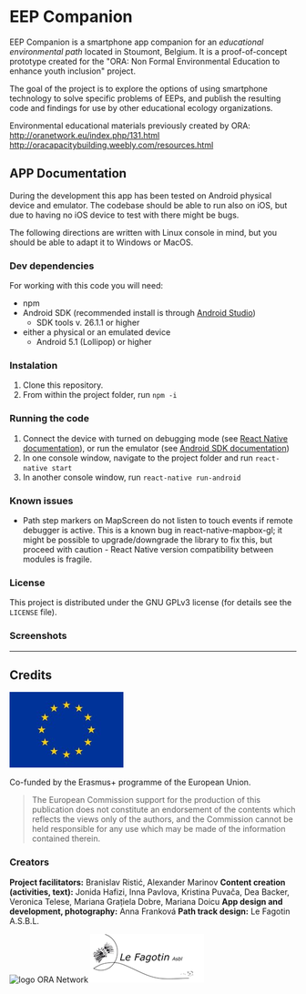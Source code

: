 # EEP Companion
EEP Companion is a smartphone app companion for an *educational environmental path* located in Stoumont, Belgium. It is a proof-of-concept prototype created for the "ORA: Non Formal Environmental Education to enhance youth inclusion" project.

The goal of the project is to explore the options of using smartphone technology to solve specific problems of EEPs, and publish the resulting code and findings for use by other educational ecology organizations.

Environmental educational materials previously created by ORA:
http://oranetwork.eu/index.php/131.html
http://oracapacitybuilding.weebly.com/resources.html

## APP Documentation
During the development this app has been tested on Android physical device and emulator. The codebase should be able to run also on iOS, but due to having no iOS device to test with there might be bugs.

The following directions are written with Linux console in mind, but you should be able to adapt it to Windows or MacOS.

### Dev dependencies
For working with this code you will need:
* npm
* Android SDK (recommended install is through [Android Studio](https://developer.android.com/studio/))
	* SDK tools v. 26.1.1 or higher
* either a physical or an emulated device
	* Android 5.1 (Lollipop) or higher

### Instalation
1. Clone this repository.
1. From within the project folder, run `npm -i`

### Running the code
1. Connect the device with turned on debugging mode (see [React Native documentation](https://facebook.github.io/react-native/docs/running-on-device)), or run the emulator (see [Android SDK documentation](https://developer.android.com/studio/run/emulator))
1. In one console window, navigate to the project folder and run `react-native start`
1. In another console window, run `react-native run-android`

### Known issues
* Path step markers on MapScreen do not listen to touch events if remote debugger is active. This is a known bug in react-native-mapbox-gl; it might be possible to upgrade/downgrade the library to fix this, but proceed with caution - React Native version compatibility between modules is fragile.

### License
This project is distributed under the GNU GPLv3 license (for details see the `LICENSE` file).

### Screenshots

-----

## Credits
![EU logo](logos/EU_flag_yellow_high_200x133.jpg)

Co-funded by the  Erasmus+ programme of the European Union.

>The European Commission support for the production of this publication does not constitute an endorsement of the contents which reflects the views only of the authors, and the Commission cannot be held responsible for any use which may be made of the information contained therein.

### Creators
**Project facilitators:** Branislav Ristić, Alexander Marinov
**Content creation (activities, text):** Jonida Hafizi, Inna Pavlova, Kristina Puvača, Dea Backer, Veronica Telese, Mariana Grațiela Dobre, Mariana Doicu
**App design and development, photography:** Anna Franková
**Path track design:** Le Fagotin A.S.B.L.


![logo ORA Network](logos/ORA_200x133.jpeg) ![logo Le Fagotin A.S.B.L.](logos/lefagotin_logo_transparent_200x86.png)
